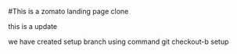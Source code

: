#This is a zomato landing page clone 

this is a update

we have created setup branch using command git checkout-b setup